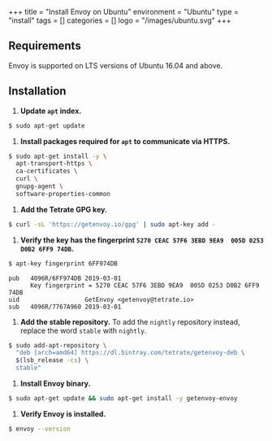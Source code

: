 +++
title = "Install Envoy on Ubuntu"
environment = "Ubuntu"
type = "install"
tags = []
categories = []
logo = "/images/ubuntu.svg"
+++

## Requirements ##

Envoy is supported on LTS versions of Ubuntu 16.04 and above.

## Installation ##

1. **Update `apt` index.**
```sh
$ sudo apt-get update
```

1. **Install packages required for `apt` to communicate via HTTPS.**
```sh
$ sudo apt-get install -y \
  apt-transport-https \
  ca-certificates \
  curl \
  gnupg-agent \
  software-properties-common
```

1. **Add the Tetrate GPG key.**
```sh
$ curl -sL 'https://getenvoy.io/gpg' | sudo apt-key add -
```

1. **Verify the key has the fingerprint `5270 CEAC 57F6 3EBD 9EA9  005D 0253 D0B2 6FF9 74DB`.**
```sh
$ apt-key fingerprint 6FF974DB
```
```sh-output
pub   4096R/6FF974DB 2019-03-01
      Key fingerprint = 5270 CEAC 57F6 3EBD 9EA9  005D 0253 D0B2 6FF9 74DB
uid                  GetEnvoy <getenvoy@tetrate.io>
sub   4096R/7767A960 2019-03-01
```

1. **Add the stable repository.**
To add the `nightly` repository instead, replace the word `stable` with `nightly`.
```sh
$ sudo add-apt-repository \
  "deb [arch=amd64] https://dl.bintray.com/tetrate/getenvoy-deb \
  $(lsb_release -cs) \
  stable"
```

1. **Install Envoy binary.**
```sh
$ sudo apt-get update && sudo apt-get install -y getenvoy-envoy
```

1. **Verify Envoy is installed.**
```sh
$ envoy --version
```
